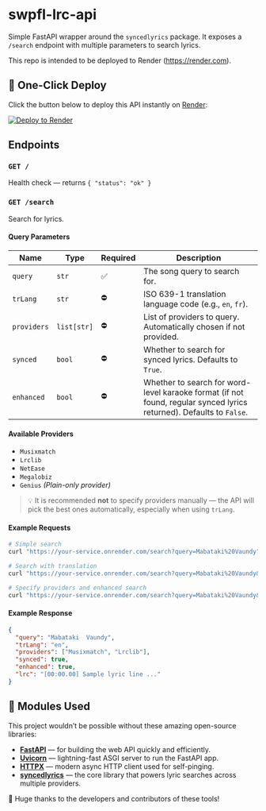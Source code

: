 # swpfl-lrc-api

Simple FastAPI wrapper around the `syncedlyrics` package. It exposes a `/search` endpoint with multiple parameters to search lyrics.

This repo is intended to be deployed to Render (https://render.com).

## 🚀 One-Click Deploy

Click the button below to deploy this API instantly on [Render](https://render.com):

[![Deploy to Render](https://render.com/images/deploy-to-render-button.svg)](https://render.com/deploy)

## Endpoints

### `GET /`
Health check — returns `{ "status": "ok" }`

### `GET /search`
Search for lyrics.

#### Query Parameters
| Name | Type | Required | Description |
|------|------|-----------|-------------|
| `query` | `str` | ✅ | The song query to search for. |
| `trLang` | `str` | ⛔ | ISO 639-1 translation language code (e.g., `en`, `fr`). |
| `providers` | `list[str]` | ⛔ | List of providers to query. Automatically chosen if not provided. |
| `synced` | `bool` | ⛔ | Whether to search for synced lyrics. Defaults to `True`. |
| `enhanced` | `bool` | ⛔ | Whether to search for word-level karaoke format (if not found, regular synced lyrics returned). Defaults to `False`. |

#### Available Providers
- `Musixmatch`
- `Lrclib`
- `NetEase`
- `Megalobiz`
- `Genius` *(Plain-only provider)*

> 💡 It is recommended **not** to specify providers manually — the API will pick the best ones automatically, especially when using `trLang`.

#### Example Requests
```bash
# Simple search
curl "https://your-service.onrender.com/search?query=Mabataki%20Vaundy"

# Search with translation
curl "https://your-service.onrender.com/search?query=Mabataki%20Vaundy&trLang=en"

# Specify providers and enhanced search
curl "https://your-service.onrender.com/search?query=Mabataki%20Vaundy&providers=Musixmatch&providers=Lrclib&enhanced=true"
```

#### Example Response
```json
{
  "query": "Mabataki  Vaundy",
  "trLang": "en",
  "providers": ["Musixmatch", "Lrclib"],
  "synced": true,
  "enhanced": true,
  "lrc": "[00:00.00] Sample lyric line ..."
}
```

## 🧰 Modules Used

This project wouldn’t be possible without these amazing open-source libraries:

- [**FastAPI**](https://fastapi.tiangolo.com/) — for building the web API quickly and efficiently.
- [**Uvicorn**](https://www.uvicorn.org/) — lightning-fast ASGI server to run the FastAPI app.
- [**HTTPX**](https://www.python-httpx.org/) — modern async HTTP client used for self-pinging.
- [**syncedlyrics**](https://pypi.org/project/syncedlyrics/) — the core library that powers lyric searches across multiple providers.

🙏 Huge thanks to the developers and contributors of these tools!
